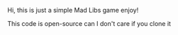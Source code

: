 Hi, this is just a simple Mad Libs game enjoy!

This code is open-source can I don't care if you clone it